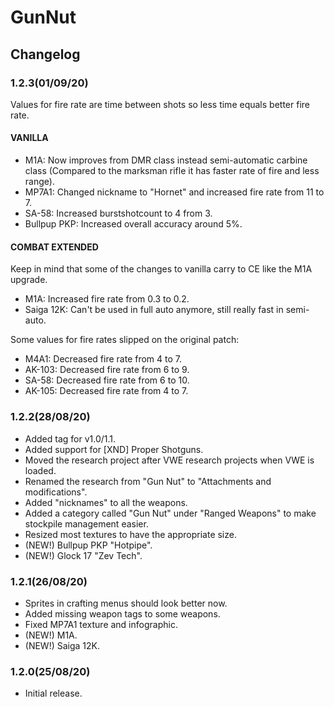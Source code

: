 # GunNut

## Changelog

### 1.2.3(01/09/20)
Values for fire rate are time between shots so less time equals better fire rate.

#### VANILLA

- M1A: Now improves from DMR class instead semi-automatic carbine class (Compared to the marksman rifle it has faster rate of fire and less range).
- MP7A1: Changed nickname to "Hornet" and increased fire rate from 11 to 7.
- SA-58: Increased burstshotcount to 4 from 3.
- Bullpup PKP: Increased overall accuracy around 5%.

#### COMBAT EXTENDED

Keep in mind that some of the changes to vanilla carry to CE like the M1A upgrade.

- M1A: Increased fire rate from 0.3 to 0.2.
- Saiga 12K: Can't be used in full auto anymore, still really fast in semi-auto.

Some values for fire rates slipped on the original patch:

- M4A1: Decreased fire rate from 4 to 7.
- AK-103: Decreased fire rate from 6 to 9.
- SA-58: Decreased fire rate from 6 to 10.
- AK-105: Decreased fire rate from 4 to 7.

### 1.2.2(28/08/20)
- Added tag for v1.0/1.1.
- Added support for [XND] Proper Shotguns.
- Moved the research project after VWE research projects when VWE is loaded.
- Renamed the research from "Gun Nut" to "Attachments and modifications".
- Added "nicknames" to all the weapons.
- Added a category called "Gun Nut" under "Ranged Weapons" to make stockpile management easier.
- Resized most textures to have the appropriate size.
- (NEW!) Bullpup PKP "Hotpipe".
- (NEW!) Glock 17 "Zev Tech".

### 1.2.1(26/08/20)
- Sprites in crafting menus should look better now.
- Added missing weapon tags to some weapons.
- Fixed MP7A1 texture and infographic.
- (NEW!) M1A.
- (NEW!) Saiga 12K.

### 1.2.0(25/08/20)
- Initial release.